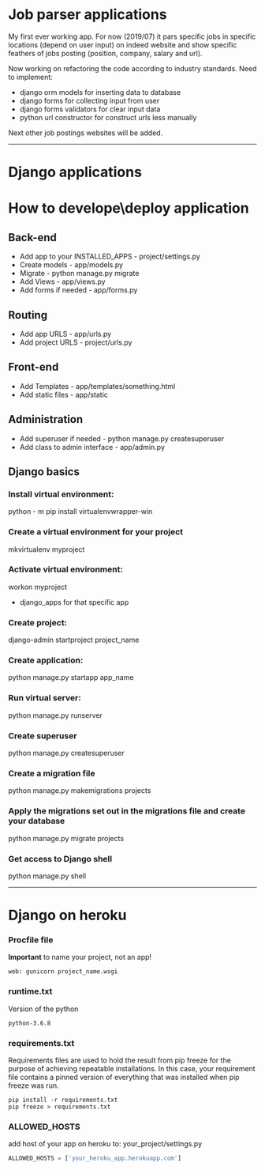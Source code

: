 # Job parser applications

My first ever working app. For now (2019/07) it pars specific jobs in specific locations (depend on user input) on indeed website and show specific feathers of jobs posting (position, company, salary and url).

Now working on refactoring the code according to industry standards. Need to implement:
- django orm models for inserting data to database
- django forms for collecting input from user
- django forms validators for clear input data
- python url constructor for construct urls less manually


Next other job postings websites will be added.

---

# Django applications

# How to develope\deploy application
## Back-end
- Add app to your INSTALLED_APPS - project/settings.py
- Create models - app/models.py
- Migrate - python manage.py migrate
- Add Views - app/views.py
- Add forms if needed - app/forms.py
## Routing
- Add app URLS - app/urls.py
- Add project URLS - project/urls.py
## Front-end
- Add Templates - app/templates/something.html
- Add static files - app/static
## Administration
- Add superuser if needed - python manage.py createsuperuser
- Add class to admin interface - app/admin.py

## Django basics

### Install virtual environment:
python - m pip install virtualenvwrapper-win

### Create a virtual environment for your project
mkvirtualenv myproject

### Activate virtual environment:
workon myproject
- django_apps for that specific app

### Create project:
django-admin startproject project_name

### Create application:
python manage.py startapp app_name

### Run virtual server:
python manage.py runserver

### Create superuser
python manage.py createsuperuser

### Create a migration file
python manage.py makemigrations projects
### Apply the migrations set out in the migrations file and create your database
python manage.py migrate projects

### Get access to Django shell
python manage.py shell

---
# Django on heroku

### Procfile file
**Important** to name your project, not an app!
```
web: gunicorn project_name.wsgi
```
### runtime.txt
Version of the python
```
python-3.6.8
```

### requirements.txt
Requirements files are used to hold the result from pip freeze for the purpose of achieving repeatable installations. In this case, your requirement file contains a pinned version of everything that was installed when pip freeze was run.
```
pip install -r requirements.txt
pip freeze > requirements.txt
```

### ALLOWED_HOSTS
add host of your app on heroku to: your_project/settings.py

```python
ALLOWED_HOSTS = ['your_heroku_app.herokuapp.com']
```
